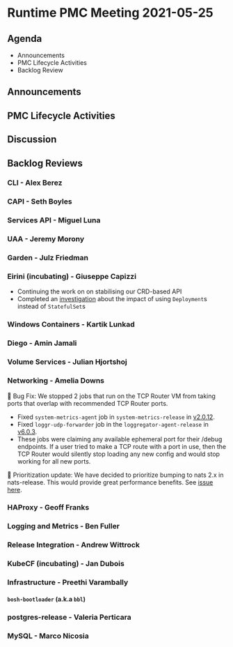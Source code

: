 # Runtime PMC Meeting 2021-05-25

## Agenda

* Announcements
* PMC Lifecycle Activities
* Backlog Review


## Announcements


## PMC Lifecycle Activities


## Discussion



## Backlog Reviews

### CLI - Alex Berez


### CAPI - Seth Boyles


### Services API - Miguel Luna


### UAA - Jeremy Morony


### Garden - Julz Friedman


### Eirini (incubating) - Giuseppe Capizzi
* Continuing the work on on stabilising our CRD-based API
* Completed an [investigation](https://github.com/cloudfoundry-incubator/eirini-release/issues/207) about the impact of using `Deployment`s instead of `StatefulSet`s

### Windows Containers - Kartik Lunkad


### Diego - Amin Jamali


### Volume Services - Julian Hjortshoj


### Networking - Amelia Downs
🐛 Bug Fix: We stopped 2 jobs that run on the TCP Router VM from taking ports that overlap with recommended TCP Router ports.
* Fixed `system-metrics-agent` job in `system-metrics-release` in [v2.0.12](https://github.com/cloudfoundry/system-metrics-release/releases/tag/v2.0.12).
* Fixed `loggr-udp-forwarder` job in the `loggregator-agent-release` in [v6.0.3](https://github.com/cloudfoundry/loggregator-agent-release/releases/tag/v6.0.3).
* These jobs were claiming any available ephemeral port for their /debug endpoints. If a user tried to make a TCP route with a port in use, then the TCP Router would silently stop loading any new config and would stop working for all new ports.

🚌 Prioritization update: We have decided to prioritize bumping to nats 2.x in nats-release. This would provide great performance benefits. See [issue here](https://github.com/cloudfoundry/nats-release/issues/26).

### HAProxy - Geoff Franks


### Logging and Metrics - Ben Fuller


### Release Integration - Andrew Wittrock


### KubeCF (incubating) - Jan Dubois


### Infrastructure - Preethi Varambally

#### `bosh-bootloader` (a.k.a `bbl`)


### postgres-release - Valeria Perticara


### MySQL - Marco Nicosia

